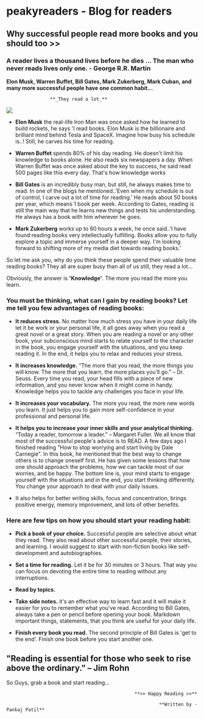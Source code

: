 
# peakyreaders - Blog for readers

## Why successful people read more books and you should too >>

### A reader lives a thousand lives before he dies ... The man who never reads lives only one. -  George R.R. Martin


**Elon Musk, Warren Buffet, Bill Gates, Mark Zukerberg, Mark Cuban, and many more successful people have one common habit...**
                                        
					**_They read a lot_**

 ![](pexels-leah-kelley-373465)
 

   
   
- **Elon Musk** the real-life Iron Man was once asked how he learned to build rockets, he says 'I read books. Elon Musk is the billionaire and brilliant mind behind Tesla and SpaceX. Imagine how busy his schedule is..! Still, he carves his time for reading.

- **Warren Buffet** spends 80% of his day reading. He doesn't limit his knowledge to books alone. He also reads six newspapers a day. When Warren Buffet was once asked about the key to success, he said read 500 pages like this every day. That's how knowledge works

- **Bill Gates** is an incredibly busy man, but still, he always makes time to read. In one of the blogs he mentioned..'Even when my schedule is out of control, I carve out a lot of time for reading.' He reads about 50 books per year, which means 1 book per week. According to Gates, reading is still the main way that he learns new things and tests his understanding. He always has a book with him wherever he goes.

- **Mark Zukerberg** works up to 60 hours a week, he once said..'I have found reading books very intellectually fulfilling. Books allow you to fully explore a topic and immerse yourself in a deeper way. I'm looking forward to shifting more of my media diet towards reading books.'

So let me ask you, why do you think these people spend their valuable time reading books? They all are super busy than all of us still, they read a lot...

Obviously, the answer is **'Knowledge'**. The more you read the more you learn.

### You must be thinking, what can I gain by reading books? Let me tell you few advantages of reading books:

- **It reduces stress.** No matter how much stress you have in your daily life let it be work or your personal life, it all goes away when you read a great novel or a great story. When you are reading a novel or any other book, your subconscious mind starts to relate yourself to the character in the book, you engage yourself with the situations, and you keep reading it. In the end, it helps you to relax and reduces your stress.

- **It increases knowledge.** “The more that you read, the more things you will know. The more that you learn, the more places you’ll go.” – Dr. Seuss. Every time you read, your head fills with a piece of new information, and you never know when it might come in handy. Knowledge helps you to tackle any challenges you face in your life. 

- **It increases your vocabulary.** The more you read, the more new words you learn. It just helps you to gain more self-confidence in your professional and personal life.

- **It helps you to increase your inner skills and your analytical thinking.** “Today a reader, tomorrow a leader.” – Margaret Fuller. We all know that most of the successful people's advice is to READ. A few days ago I finished reading "How to stop worrying and start living by Dale Carnegie". In this book, he mentioned that the best way to change others is to change oneself first. He has given some lessons that how one should approach the problems, how we can tackle most of our worries, and be happy. The bottom line is, your mind starts to engage yourself with the situations and in the end, you start thinking differently. You change your approach to deal with your daily issues.

- It also helps for better writing skills, focus and concentration, brings positive energy, memory improvement, and lots of other benefits.

### Here are few tips on how you should start your reading habit:

- **Pick a book of your choice.** Successful people are selective about what they read. They also read about other successful people, their stories, and learning. I would suggest to start with non-fiction books like self-development and autobiographies.

- **Set a time for reading.** Let it be for 30 minutes or 3 hours. That way you can focus on devoting the entire time to reading without any interruptions.

- **Read by topics.**

- **Take side notes.** it's an effective way to learn fast and it will make it easier for you to remember what you've read. According to Bill Gates, always take a pen or pencil before opening your book. Markdown important things, statements, that you think are useful for your daily life.

- **Finish every book you read.** The second principle of Bill Gates is 'get to the end'. Finish one book before you start another one.

## "Reading is essential for those who seek to rise above the ordinary.”   – Jim Rohn

So Guys, grab a book and start reading...

                                                   **>> Happy Reading >>**
												   
												            **Written by - Pankaj Patil**